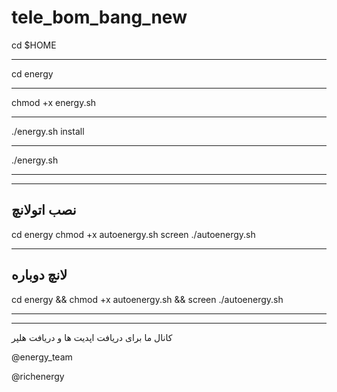 # tele_bom_bang_new

cd $HOME
_________
cd energy
_________
chmod +x energy.sh
_________
./energy.sh install
_________
./energy.sh
________
*****************
نصب اتولانچ
--------------
cd energy 
chmod +x autoenergy.sh 
screen ./autoenergy.sh
*****************
لانچ دوباره
--------------
cd energy && chmod +x autoenergy.sh && screen ./autoenergy.sh

*****************
--------------
کانال ما برای دریافت اپدیت ها و دریافت هلپر

@energy_team

@richenergy
